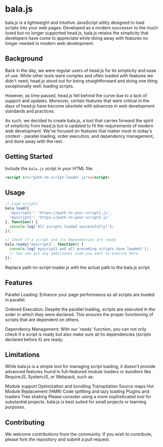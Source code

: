 # bala.js

bala.js is a lightweight and intuitive JavaScript utility designed to load scripts into your web pages. Developed as a modern successor to the much loved but no longer supported head.js, bala.js retains the simplicity that developers have come to appreciate while doing away with features no longer needed in modern web development.

## Background

Back in the day, we were regular users of head.js for its simplicity and ease of use. While other tools were complex and often loaded with features we didn't need, head.js stood out for being straightforward and doing one thing exceptionally well: loading scripts.

However, as time passed, head.js fell behind the curve due to a lack of support and updates. Moreover, certain features that were critical in the days of head.js have become obsolete with advances in web development standards and practices.

As such, we decided to create bala.js, a tool that carries forward the spirit of simplicity from head.js but is updated to fit the requirements of modern web development. We've focused on features that matter most in today's context - parallel loading, order execution, and dependency management, and done away with the rest.

## Getting Started

Include the `bala.js` script in your HTML file:

```html
<script src="path-to-script-loader.js"></script>
```

## Usage

```javascript
// Load scripts
bala.load({
  'myscript1': 'https://path-to-your-script1.js',
  'myscript2': 'https://path-to-your-script2.js'
}, function() {
  console.log('All scripts loaded successfully!');
});

// Check if a script and its dependencies are ready
bala.ready('myscript2', function() {
  console.log('myscript2 and all preceding scripts have loaded!');
  // You can put any additional code you want to execute here.
});
```

Replace path-to-script-loader.js with the actual path to the bala.js script.

## Features
Parallel Loading: Enhance your page performance as all scripts are loaded in parallel.

Ordered Execution: Despite the parallel loading, scripts are executed in the order in which they were declared. This ensures the proper functioning of scripts that are dependent on others.

Dependency Management: With our 'ready' function, you can not only check if a script is ready but also make sure all its dependencies (scripts declared before it) are ready.

## Limitations
While bala.js is a simple tool for managing script loading, it doesn't provide advanced features found in full-featured module loaders or bundlers like RequireJS, SystemJS, or Webpack, such as:

Module support
Optimization and bundling
Transpilation
Source maps
Hot Module Replacement (HMR)
Code splitting and lazy loading
Plugins and loaders
Tree shaking
Please consider using a more sophisticated tool for substantial projects. bala.js is best suited for small projects or learning purposes.

## Contributing
We welcome contributions from the community. If you wish to contribute, please fork the repository and submit a pull request.


